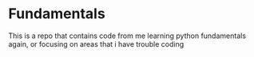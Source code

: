 # Fundamentals
This is a repo that contains code from me learning python fundamentals again, or focusing on areas that i have trouble coding

